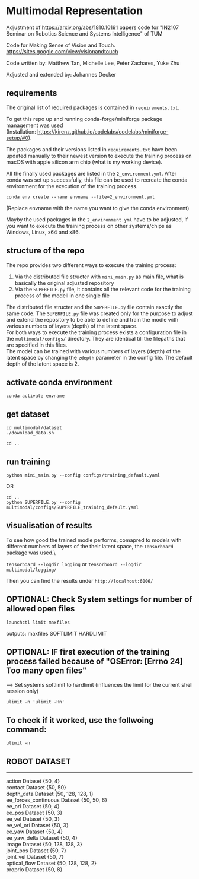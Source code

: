 # Multimodal Representation 

Adjustment of https://arxiv.org/abs/1810.10191 papers code for "IN2107 Seminar on Robotics Science and Systems Intelligence" of TUM

Code for Making Sense of Vision and Touch. 
https://sites.google.com/view/visionandtouch

Code written by: Matthew Tan, Michelle Lee, Peter Zachares, Yuke Zhu

Adjusted and extended by: Johannes Decker

## requirements
The original list of required packages is contained in `requirements.txt`.

To get this repo up and running conda-forge/miniforge package management was used\
(Installation: https://kirenz.github.io/codelabs/codelabs/miniforge-setup/#0).

The packages and their versions listed in `requirements.txt` have been updated manually to their newest version to execute the training process on macOS with apple silicon arm chip (what is my working device).

All the finally used packages are listed in the `2_environment.yml`. After conda was set up successfully, this file can be used to recreate the conda environment for the execution of the training process.

`conda env create --name envname --file=2_environment.yml`

(Replace envname with the name you want to give the conda environment)

Mayby the used packages in the `2_environment.yml` have to be adjusted, if you want to execute the training process on other systems/chips as Windows, Linux, x64 and x86.

## structure of the repo
The repo provides two different ways to execute the training process:
1. Via the distributed file structer with `mini_main.py` as main file, what is basically the original adjusted repository
2. Via the `SUPERFILE.py` file, it contains all the relevant code for the training process of the modell in one single file

The distributed file structer and the `SUPERFILE.py` file contain exactly the same code. The `SUPERFILE.py` file was created only for the purpose to adjust and extend the repository to be able to define and train the modle with various numbers of layers (depth) of the latent space.\
For both ways to execute the training process exists a configuration file in the `multimodal/configs/` directory. They are identical till the filepaths that are specified in this files.\
The model can be trained with various numbers of layers (depth) of the latent space by changing the `zdepth` parameter in the config file. The default depth of the latent space is 2.

## activate conda environment
`conda activate envname`

## get dataset
```
cd multimodal/dataset
./download_data.sh
```

`cd ..`

## run training
`python mini_main.py --config configs/training_default.yaml`

OR

`cd ..`\
`python SUPERFILE.py --config multimodal/configs/SUPERFILE_training_default.yaml`

## visualisation of results
To see how good the trained modle performs, comapred to models with different numbers of layers of the their latent space, the `Tensorboard` package was used.\

`tensorboard --logdir logging` or `tensorboard --logdir multimodal/logging/`

Then you can find the results under `http://localhost:6006/`

## OPTIONAL: Check System settings for number of allowed open files
`launchctl limit maxfiles` 

outputs: maxfiles    SOFTLIMIT       HARDLIMIT

## OPTIONAL: IF first execution of the training process failed because of "OSError: [Errno 24] Too many open files"
--> Set systems softlimit to hardlimit (influences the limit for the current shell session only)

`ulimit -n 'ulimit -Hn'`

## To check if it worked, use the follwoing command:
`ulimit -n`

## ROBOT DATASET
----
action                   Dataset {50, 4}\
contact                  Dataset {50, 50}\
depth_data               Dataset {50, 128, 128, 1}\
ee_forces_continuous     Dataset {50, 50, 6}\
ee_ori                   Dataset {50, 4}\
ee_pos                   Dataset {50, 3}\
ee_vel                   Dataset {50, 3}\
ee_vel_ori               Dataset {50, 3}\
ee_yaw                   Dataset {50, 4}\
ee_yaw_delta             Dataset {50, 4}\
image                    Dataset {50, 128, 128, 3}\
joint_pos                Dataset {50, 7}\
joint_vel                Dataset {50, 7}\
optical_flow             Dataset {50, 128, 128, 2}\
proprio                  Dataset {50, 8}
